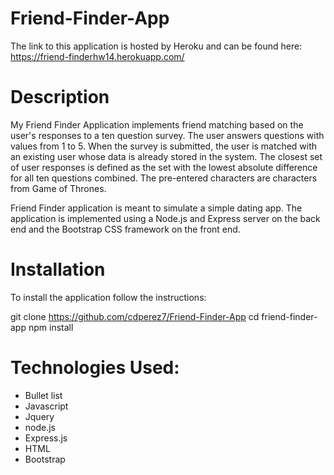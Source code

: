 # Friend-Finder-App

The link to this application is hosted by Heroku and can be found here: https://friend-finderhw14.herokuapp.com/

# Description

My Friend Finder Application implements friend matching based on the user's responses to a ten question survey. The user answers questions with values from 1 to 5. When the survey is submitted, the user is matched with an existing user whose data is already stored in the system. The closest set of user responses is defined as the set with the lowest absolute difference for all ten questions combined. The pre-entered characters are characters from Game of Thrones. 

Friend Finder application is meant to simulate a simple dating app. The application is implemented using a Node.js and Express server on the back end and the Bootstrap CSS framework on the front end.

# Installation

To install the application follow the instructions:

git clone https://github.com/cdperez7/Friend-Finder-App
cd friend-finder-app
npm install

 # Technologies Used: 
 
 * Bullet list
 * Javascript
 * Jquery
 * node.js
 * Express.js
 * HTML
 * Bootstrap
